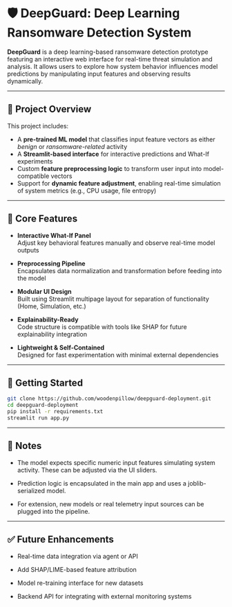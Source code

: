 # 🛡️ DeepGuard: Deep Learning Ransomware Detection System

**DeepGuard** is a deep learning-based ransomware detection prototype featuring an interactive web interface for real-time threat simulation and analysis. It allows users to explore how system behavior influences model predictions by manipulating input features and observing results dynamically.

---

## 🧠 Project Overview

This project includes:

- A **pre-trained ML model** that classifies input feature vectors as either *benign* or *ransomware-related* activity
- A **Streamlit-based interface** for interactive predictions and What-If experiments
- Custom **feature preprocessing logic** to transform user input into model-compatible vectors
- Support for **dynamic feature adjustment**, enabling real-time simulation of system metrics (e.g., CPU usage, file entropy)

---

## 🔧 Core Features

- **Interactive What-If Panel**  
  Adjust key behavioral features manually and observe real-time model outputs

- **Preprocessing Pipeline**  
  Encapsulates data normalization and transformation before feeding into the model

- **Modular UI Design**  
  Built using Streamlit multipage layout for separation of functionality (Home, Simulation, etc.)

- **Explainability-Ready**  
  Code structure is compatible with tools like SHAP for future explainability integration

- **Lightweight & Self-Contained**  
  Designed for fast experimentation with minimal external dependencies

---

## 🚀 Getting Started

```bash
git clone https://github.com/woodenpillow/deepguard-deployment.git
cd deepguard-deployment
pip install -r requirements.txt
streamlit run app.py
```

---

## 📌 Notes
- The model expects specific numeric input features simulating system activity. These can be adjusted via the UI sliders.

- Prediction logic is encapsulated in the main app and uses a joblib-serialized model.

- For extension, new models or real telemetry input sources can be plugged into the pipeline.

---

## ✅ Future Enhancements
- Real-time data integration via agent or API

- Add SHAP/LIME-based feature attribution

- Model re-training interface for new datasets

- Backend API for integrating with external monitoring systems
